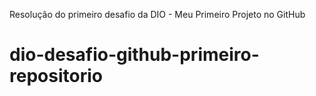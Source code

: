 Resolução do primeiro desafio da DIO - Meu Primeiro Projeto no GitHub

# dio-desafio-github-primeiro-repositorio
